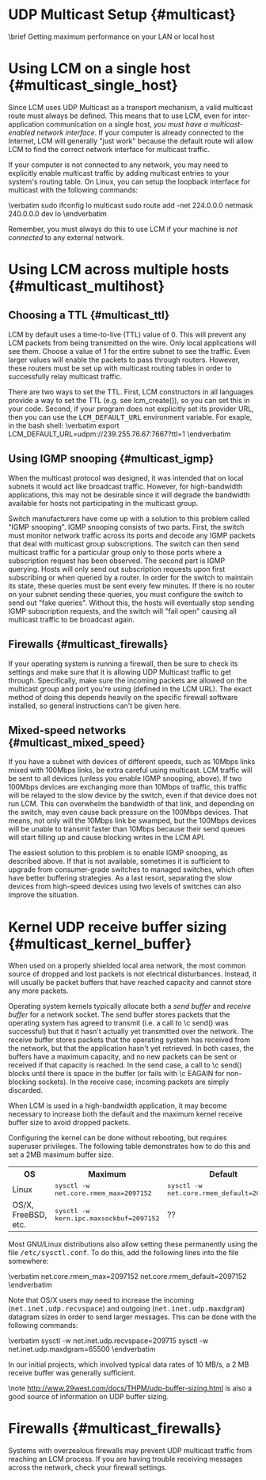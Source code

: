 UDP Multicast Setup {#multicast}
====
\brief Getting maximum performance on your LAN or local host

# Using LCM on a single host {#multicast_single_host}

Since LCM uses UDP Multicast as a transport mechanism, a valid multicast route
must always be defined.  This means that to use LCM, even for
inter-application communication on a single host, <em>you must have a
multicast-enabled network interface</em>.  If your computer is already
connected to the Internet, LCM will generally "just work" because the default
route will allow LCM to find the correct network interface for multicast
traffic.

If your computer is not connected to any network, you may need to explicitly
enable multicast traffic by adding multicast entries to your system's routing
table.  On Linux, you can setup the loopback interface for multicast with the
following commands:

\verbatim
  sudo ifconfig lo multicast
  sudo route add -net 224.0.0.0 netmask 240.0.0.0 dev lo
\endverbatim
    
Remember, you must always do this to use LCM if your machine is <em>not
connected</em> to any external network.

# Using LCM across multiple hosts {#multicast_multihost}

## Choosing a TTL {#multicast_ttl}

LCM by default uses a time-to-live (TTL) value of 0.  This will prevent any
LCM packets from being transmitted on the wire.  Only local applications will
see them.  Choose a value of 1 for the entire subnet to see the traffic.  Even
larger values will enable the packets to pass through routers.  However, these
routers must be set up with multicast routing tables in order to successfully
relay multicast traffic.
    
There are two ways to set the TTL.  First, LCM constructors in all languages
provide a way to set the TTL (e.g. see lcm_create()), so you can set this in
your code.  Second, if your program does not explicitly set its provider URL,
then you can use the <tt>LCM_DEFAULT_URL</tt> environment variable.  For
exaple, in the bash shell:
\verbatim
  export LCM_DEFAULT_URL=udpm://239.255.76.67:7667?ttl=1
\endverbatim

## Using IGMP snooping {#multicast_igmp}

When the multicast protocol was designed, it was intended that on local
subnets it would act like broadcast traffic.  However, for high-bandwidth
applications, this may not be desirable since it will degrade the bandwidth
available for hosts not participating in the multicast group.

Switch manufacturers have come up with a solution to this problem called "IGMP
snooping".  IGMP snooping consists of two parts.  First, the switch must
monitor network traffic across its ports and decode any IGMP packets that deal
with multicast group subscriptions.  The switch can then send multicast
traffic for a particular group only to those ports where a subscription
request has been observed.  The second part is IGMP querying.  Hosts will only
send out subscription requests upon first subscribing or when queried by a
router.  In order for the switch to maintain its state, these queries must be
sent every few minutes.  If there is no router on your subnet sending these
queries, you must configure the switch to send out "fake queries".  Without
this, the hosts will eventually stop sending IGMP subscription requests, and
the switch will "fail open" causing all multicast traffic to be broadcast
again.

## Firewalls {#multicast_firewalls}

If your operating system is running a firewall, then be sure to check its
settings and make sure that it is allowing UDP Multicast traffic to get
through.  Specifically, make sure the incoming packets are allowed on the
multicast group and port you're using (defined in the LCM URL).  The exact
method of doing this depends heavily on the specific firewall software
installed, so general instructions can't be given here.

## Mixed-speed networks {#multicast_mixed_speed}

If you have a subnet with devices of different speeds, such as 10Mbps links
mixed with 100Mbps links, be extra careful using multicast.  LCM traffic will
be sent to all devices (unless you enable IGMP snooping, above).  If two
100Mbps devices are exchanging more than 10Mbps of traffic, this traffic will
be relayed to the slow device by the switch, even if that device does not run
LCM.  This can overwhelm the bandwidth of that link, and depending on the
switch, may even cause back pressure on the 100Mbps devices.  That means, not
only will the 10Mbps link be swamped, but the 100Mbps devices will be unable
to transmit faster than 10Mbps because their send queues will start filling up
and cause blocking writes in the LCM API.

The easiest solution to this problem is to enable IGMP snooping, as described
above.  If that is not available, sometimes it is sufficient to upgrade from
consumer-grade switches to managed switches, which often have better buffering
strategies.  As a last resort, separating the slow devices from high-speed
devices using two levels of switches can also improve the situation.

# Kernel UDP receive buffer sizing {#multicast_kernel_buffer}

When used on a properly shielded local area network, the most common source of
dropped and lost packets is not electrical disturbances.  Instead, it will
usually be packet buffers that have reached capacity and cannot store any more
packets.

Operating system kernels typically allocate both a <em>send buffer</em> and
<em>receive buffer</em> for a network socket.  The send buffer stores packets
that the operating system has agreed to transmit (i.e. a call to \c send() was
successful) but that it hasn't actually yet transmitted over the network.  The
receive buffer stores packets that the operating system has received from the
network, but that the application hasn't yet retrieved.  In both cases, the
buffers have a maximum capacity, and no new packets can be sent or received if
that capacity is reached.  In the send case, a call to
\c send() blocks until there is space in the buffer (or fails with
\c EAGAIN for non-blocking sockets).  In the receive case, incoming
packets are simply discarded.
    
When LCM is used in a high-bandwidth application, it may become necessary to
increase both the default and the maximum kernel receive buffer size to avoid
dropped packets.
    
Configuring the kernel can be done without rebooting, but requires
superuser privileges. The following table demonstrates how to do this and set
a 2MB maximum buffer size.
    
<table>
<tr><th>OS</th><th>Maximum</th><th>Default</th>
<tr><td>Linux</td>
    <td><tt>sysctl -w net.core.rmem_max=2097152</tt></td>
    <td><tt>sysctl -w net.core.rmem_default=2097152</tt></td>
</tr><tr>
    <td>OS/X, FreeBSD, etc.</td>
    <td><tt>sysctl -w kern.ipc.maxsockbuf=2097152</tt></td>
    <td>??</td>
</tr>
</table>

Most GNU/Linux distributions also allow setting these permanently using the
file <tt>/etc/sysctl.conf</tt>.  To do this, add the following
lines into the file somewhere:

\verbatim
    net.core.rmem_max=2097152
    net.core.rmem_default=2097152
\endverbatim
    
Note that OS/X users may need to increase the incoming
(<tt>net.inet.udp.recvspace</tt>) and outgoing
(<tt>net.inet.udp.maxdgram</tt>) datagram sizes in order to send
larger messages. This can be done with
the following commands:

\verbatim
    sysctl -w net.inet.udp.recvspace=209715
    sysctl -w net.inet.udp.maxdgram=65500
\endverbatim

In our initial projects, which involved typical data rates of 10 MB/s, a 2 MB
receive buffer was generally sufficient.

\note http://www.29west.com/docs/THPM/udp-buffer-sizing.html is also a good source of information on UDP buffer sizing.

# Firewalls {#multicast_firewalls}

Systems with overzealous firewalls may prevent UDP multicast traffic from
reaching an LCM process.  If you are having trouble receiving messages across
the network, check your firewall settings.
